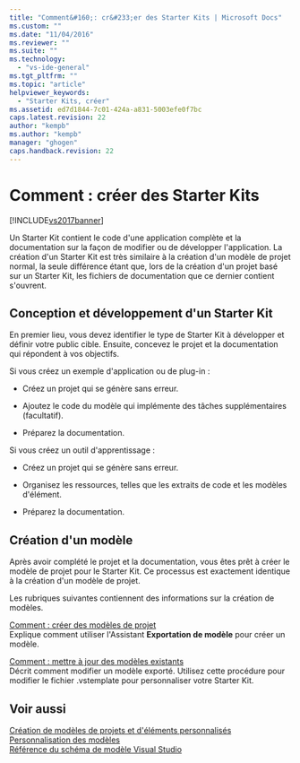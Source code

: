 ```yaml
---
title: "Comment&#160;: cr&#233;er des Starter Kits | Microsoft Docs"
ms.custom: ""
ms.date: "11/04/2016"
ms.reviewer: ""
ms.suite: ""
ms.technology: 
  - "vs-ide-general"
ms.tgt_pltfrm: ""
ms.topic: "article"
helpviewer_keywords: 
  - "Starter Kits, créer"
ms.assetid: ed7d1844-7c01-424a-a831-5003efe0f7bc
caps.latest.revision: 22
author: "kempb"
ms.author: "kempb"
manager: "ghogen"
caps.handback.revision: 22
---
```

# Comment&#160;: cr&#233;er des Starter Kits
[!INCLUDE[vs2017banner](../code-quality/includes/vs2017banner.md)]

Un Starter Kit contient le code d'une application complète et la documentation sur la façon de modifier ou de développer l'application.  La création d'un Starter Kit est très similaire à la création d'un modèle de projet normal, la seule différence étant que, lors de la création d'un projet basé sur un Starter Kit, les fichiers de documentation que ce dernier contient s'ouvrent.  
  
## Conception et développement d'un Starter Kit  
 En premier lieu, vous devez identifier le type de Starter Kit à développer et définir votre public cible.  Ensuite, concevez le projet et la documentation qui répondent à vos objectifs.  
  
 Si vous créez un exemple d'application ou de plug\-in :  
  
-   Créez un projet qui se génère sans erreur.  
  
-   Ajoutez le code du modèle qui implémente des tâches supplémentaires \(facultatif\).  
  
-   Préparez la documentation.  
  
 Si vous créez un outil d'apprentissage :  
  
-   Créez un projet qui se génère sans erreur.  
  
-   Organisez les ressources, telles que les extraits de code et les modèles d'élément.  
  
-   Préparez la documentation.  
  
## Création d'un modèle  
 Après avoir complété le projet et la documentation, vous êtes prêt à créer le modèle de projet pour le Starter Kit.  Ce processus est exactement identique à la création d'un modèle de projet.  
  
 Les rubriques suivantes contiennent des informations sur la création de modèles.  
  
 [Comment : créer des modèles de projet](../ide/how-to-create-project-templates.md)  
 Explique comment utiliser l'Assistant **Exportation de modèle** pour créer un modèle.  
  
 [Comment : mettre à jour des modèles existants](../ide/how-to-update-existing-templates.md)  
 Décrit comment modifier un modèle exporté.  Utilisez cette procédure pour modifier le fichier .vstemplate pour personnaliser votre Starter Kit.  
  
## Voir aussi  
 [Création de modèles de projets et d'éléments personnalisés](../ide/creating-project-and-item-templates.md)   
 [Personnalisation des modèles](../ide/customizing-project-and-item-templates.md)   
 [Référence du schéma de modèle Visual Studio](../extensibility/visual-studio-template-schema-reference.md)